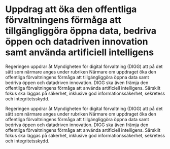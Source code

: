 # Uppdrag att öka den offentliga förvaltningens förmåga att tillgängliggöra öppna data, bedriva öppen och datadriven innovation samt använda artificiell intelligens

Regeringen uppdrar åt Myndigheten för digital förvaltning (DIGG) att på det sätt som närmare anges under rubriken Närmare om uppdraget öka den offentliga förvaltningens förmåga att tillgängliggöra öppna data samt bedriva öppen och datadriven innovation. DIGG ska även främja den offentliga förvaltningens förmåga att använda artificiell intelligens. Särskilt fokus ska läggas på säkerhet, inklusive god informationssäkerhet, sekretess och integritetsskydd.

Regeringen uppdrar åt Myndigheten för digital förvaltning (DIGG) att på det sätt som närmare anges under rubriken Närmare om uppdraget öka den offentliga förvaltningens förmåga att tillgängliggöra öppna data samt bedriva öppen och datadriven innovation. DIGG ska även främja den offentliga förvaltningens förmåga att använda artificiell intelligens. Särskilt fokus ska läggas på säkerhet, inklusive god informationssäkerhet, sekretess och integritetsskydd.
